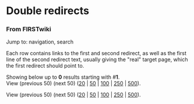 # Double redirects

### From FIRSTwiki

Jump to: navigation, search

Each row contains links to the first and second redirect, as well as the first
line of the second redirect text, usually giving the "real" target page, which
the first redirect should point to.

  

Showing below up to **0** results starting with #**1**.  
View (previous 50) (next 50)
([20](/index.php?title=Special:DoubleRedirects&limit=20&offset=0) |
[50](/index.php?title=Special:DoubleRedirects&limit=50&offset=0) |
[100](/index.php?title=Special:DoubleRedirects&limit=100&offset=0) |
[250](/index.php?title=Special:DoubleRedirects&limit=250&offset=0) |
[500](/index.php?title=Special:DoubleRedirects&limit=500&offset=0)).

View (previous 50) (next 50)
([20](/index.php?title=Special:DoubleRedirects&limit=20&offset=0) |
[50](/index.php?title=Special:DoubleRedirects&limit=50&offset=0) |
[100](/index.php?title=Special:DoubleRedirects&limit=100&offset=0) |
[250](/index.php?title=Special:DoubleRedirects&limit=250&offset=0) |
[500](/index.php?title=Special:DoubleRedirects&limit=500&offset=0)).

